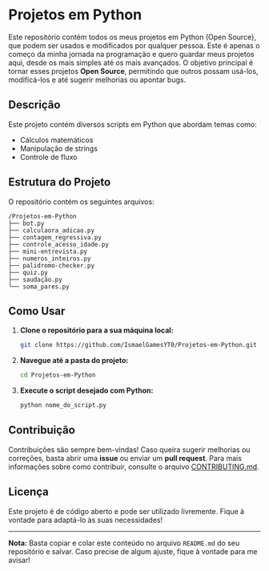 
# Projetos em Python

Este repositório contém todos os meus projetos em Python (Open Source), que podem ser usados e modificados por qualquer pessoa. Este é apenas o começo da minha jornada na programação e quero guardar meus projetos aqui, desde os mais simples até os mais avançados. O objetivo principal é tornar esses projetos **Open Source**, permitindo que outros possam usá-los, modificá-los e até sugerir melhorias ou apontar bugs.

## Descrição

Este projeto contém diversos scripts em Python que abordam temas como:

- Cálculos matemáticos
- Manipulação de strings
- Controle de fluxo

## Estrutura do Projeto

O repositório contém os seguintes arquivos:

```
/Projetos-em-Python
├── bot.py
├── calculaora_adicao.py
├── contagem_regressiva.py
├── controle_acesso_idade.py
├── mini-entrevista.py
├── numeros_inteiros.py
├── palidromo-checker.py
├── quiz.py
├── saudação.py
└── soma_pares.py
```

## Como Usar

1. **Clone o repositório para a sua máquina local:**
   ```bash
   git clone https://github.com/IsmaelGamesYT0/Projetos-em-Python.git
   ```

2. **Navegue até a pasta do projeto:**
   ```bash
   cd Projetos-em-Python
   ```

3. **Execute o script desejado com Python:**
   ```bash
   python nome_do_script.py
   ```

## Contribuição

Contribuições são sempre bem-vindas! Caso queira sugerir melhorias ou correções, basta abrir uma **issue** ou enviar um **pull request**. Para mais informações sobre como contribuir, consulte o arquivo [CONTRIBUTING.md](CONTRIBUTING.md).

## Licença

Este projeto é de código aberto e pode ser utilizado livremente. Fique à vontade para adaptá-lo às suas necessidades!

---

**Nota:** Basta copiar e colar este conteúdo no arquivo `README.md` do seu repositório e salvar. Caso precise de algum ajuste, fique à vontade para me avisar!
